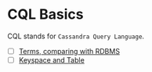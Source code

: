# CQL Basics

CQL stands for `Cassandra Query Language`.

* [ ] [Terms, comparing with RDBMS](terms.md)
* [ ] [Keyspace and Table](keyspace-table.md)